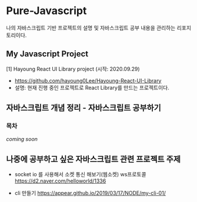 # Pure-Javascript
나의 자바스크립트 기반 프로젝트의 설명 및 자바스크립트 공부 내용을 관리하는 리포지토리이다. 




## My Javascript Project
[1] Hayoung React UI Library project (시작: 2020.09.29)
- https://github.com/hayoung0Lee/Hayoung-React-UI-Library
- 설명: 현재 진행 중인 프로젝트로 React Library를 만드는 프로젝트이다. 




## 자바스크립트 개념 정리 - 자바스크립트 공부하기 
### 목차
_coming soon_



## 나중에 공부하고 싶은 자바스크립트 관련 프로젝트 주제
- socket io 를 사용해서 소켓 통신 해보기(웹소켓) ws프로토콜 
https://d2.naver.com/helloworld/1336

- cli 만들기
https://appear.github.io/2019/03/17/NODE/my-cli-01/
